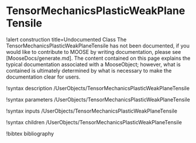 <!-- MOOSE Documentation Stub: Remove this when content is added. -->

# TensorMechanicsPlasticWeakPlaneTensile

!alert construction title=Undocumented Class
The TensorMechanicsPlasticWeakPlaneTensile has not been documented, if you would like to contribute to MOOSE by
writing documentation, please see [MooseDocs/generate.md]. The content contained on this page explains
the typical documentation associated with a MooseObject; however, what is contained is ultimately
determined by what is necessary to make the documentation clear for users.

!syntax description /UserObjects/TensorMechanicsPlasticWeakPlaneTensile

!syntax parameters /UserObjects/TensorMechanicsPlasticWeakPlaneTensile

!syntax inputs /UserObjects/TensorMechanicsPlasticWeakPlaneTensile

!syntax children /UserObjects/TensorMechanicsPlasticWeakPlaneTensile

!bibtex bibliography
